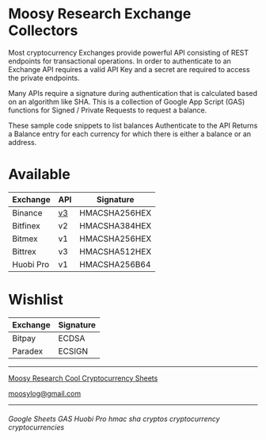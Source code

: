 # Moosy Research Exchange Collectors

Most cryptocurrency Exchanges provide powerful API consisting of REST endpoints for transactional operations.
In order to authenticate to an Exchange API requires a valid API Key and a secret are required to access the private endpoints.

Many APIs require a signature during authentication that is calculated based on an algorithm like SHA.
This is a collection of Google App Script (GAS) functions for Signed / Private Requests to request a balance.

These sample code snippets to list balances
Authenticate to the API 
Returns a Balance entry for each currency for which there is either a balance or an address.

# Available

Exchange   | API| Signature      
---------- | ---| ---------     
Binance    | [v3](https://github.com/binance-exchange/binance-official-api-docs/blob/master/rest-api.md) | HMACSHA256HEX 
Bitfinex   | v2 | HMACSHA384HEX 
Bitmex     | v1 | HMACSHA256HEX 
Bittrex    | v3 | HMACSHA512HEX 
Huobi Pro  | v1 | HMACSHA256B64 

# Wishlist

Exchange     | Signature
------------ | -------------
Bitpay       | ECDSA  
Paradex      | ECSIGN 



***

[Moosy Research Cool Cryptocurrency Sheets](https://sites.google.com/site/moosyresearch/projects/cryptos)

moosylog@gmail.com
***

###### Google Sheets GAS Huobi Pro  hmac sha cryptos cryptocurrency cryptocurrencies 
